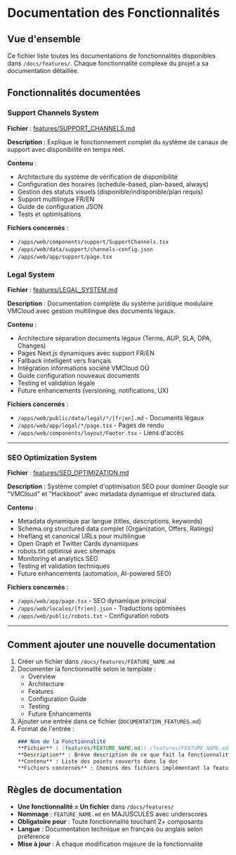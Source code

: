 # Documentation des Fonctionnalités

## Vue d'ensemble
Ce fichier liste toutes les documentations de fonctionnalités disponibles dans `/docs/features/`.
Chaque fonctionnalité complexe du projet a sa documentation détaillée.

## Fonctionnalités documentées

### Support Channels System
**Fichier** : [features/SUPPORT_CHANNELS.md](./features/SUPPORT_CHANNELS.md)

**Description** : Explique le fonctionnement complet du système de canaux de support avec disponibilité en temps réel.

**Contenu** :
- Architecture du système de vérification de disponibilité
- Configuration des horaires (schedule-based, plan-based, always)
- Gestion des statuts visuels (disponible/indisponible/plan requis)
- Support multilingue FR/EN
- Guide de configuration JSON
- Tests et optimisations

**Fichiers concernés** :
- `/apps/web/components/support/SupportChannels.tsx`
- `/apps/web/data/support/channels-config.json`
- `/apps/web/app/support/page.tsx`

### Legal System
**Fichier** : [features/LEGAL_SYSTEM.md](./features/LEGAL_SYSTEM.md)

**Description** : Documentation complète du système juridique modulaire VMCloud avec gestion multilingue des documents légaux.

**Contenu** :
- Architecture séparation documents légaux (Terms, AUP, SLA, DPA, Changes)
- Pages Next.js dynamiques avec support FR/EN
- Fallback intelligent vers français
- Intégration informations société VMCloud OÜ
- Guide configuration nouveaux documents
- Testing et validation légale
- Future enhancements (versioning, notifications, UX)

**Fichiers concernés** :
- `/apps/web/public/data/legal/*/[fr|en].md` - Documents légaux
- `/apps/web/app/legal/*/page.tsx` - Pages de rendu
- `/apps/web/components/layout/Footer.tsx` - Liens d'accès

---

### SEO Optimization System
**Fichier** : [features/SEO_OPTIMIZATION.md](./features/SEO_OPTIMIZATION.md)

**Description** : Système complet d'optimisation SEO pour dominer Google sur "VMCloud" et "Hackboot" avec metadata dynamique et structured data.

**Contenu** :
- Metadata dynamique par langue (titles, descriptions, keywords)
- Schema.org structured data complet (Organization, Offers, Ratings)
- Hreflang et canonical URLs pour multilingue
- Open Graph et Twitter Cards dynamiques
- robots.txt optimisé avec sitemaps
- Monitoring et analytics SEO
- Testing et validation techniques
- Future enhancements (automation, AI-powered SEO)

**Fichiers concernés** :
- `/apps/web/app/page.tsx` - SEO dynamique principal
- `/apps/web/locales/[fr|en].json` - Traductions optimisées
- `/apps/web/public/robots.txt` - Configuration robots

---

## Comment ajouter une nouvelle documentation

1. Créer un fichier dans `/docs/features/FEATURE_NAME.md`
2. Documenter la fonctionnalité selon le template :
   - Overview
   - Architecture
   - Features
   - Configuration Guide
   - Testing
   - Future Enhancements
3. Ajouter une entrée dans ce fichier (`DOCUMENTATION_FEATURES.md`)
4. Format de l'entrée :
   ```markdown
   ### Nom de la Fonctionnalité
   **Fichier** : [features/FEATURE_NAME.md](./features/FEATURE_NAME.md)
   **Description** : Brève description de ce que fait la fonctionnalité
   **Contenu** : Liste des points couverts dans la doc
   **Fichiers concernés** : Chemins des fichiers implémentant la feature
   ```

## Règles de documentation

- **Une fonctionnalité = Un fichier** dans `/docs/features/`
- **Nommage** : `FEATURE_NAME.md` en MAJUSCULES avec underscores
- **Obligatoire pour** : Toute fonctionnalité touchant 2+ composants
- **Langue** : Documentation technique en français ou anglais selon préférence
- **Mise à jour** : À chaque modification majeure de la fonctionnalité